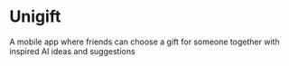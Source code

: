 # Unigift
A mobile app where friends can choose a gift for someone together with inspired AI ideas and suggestions
